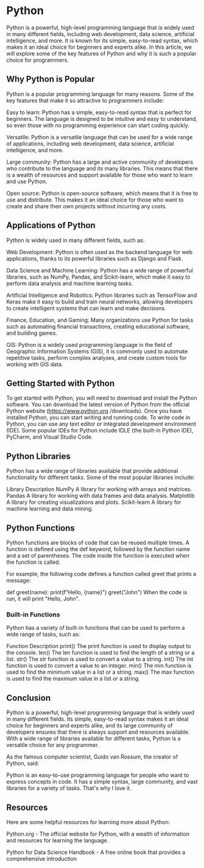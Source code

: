 # Python

Python is a powerful, high-level programming language that is widely used in many different fields,
including web development, data science, artificial intelligence, and more. It is known for its simple,
easy-to-read syntax, which makes it an ideal choice for beginners and experts alike. In this article,
we will explore some of the key features of Python and why it is such a popular choice for
programmers.

## Why Python is Popular

Python is a popular programming language for many reasons. Some of the key features that make
it so attractive to programmers include:

Easy to learn: Python has a simple, easy-to-read syntax that is perfect for beginners. The
language is designed to be intuitive and easy to understand, so even those with no
programming experience can start coding quickly.

Versatile: Python is a versatile language that can be used for a wide range of applications,
including web development, data science, artificial intelligence, and more.

Large community: Python has a large and active community of developers who contribute to
the language and its many libraries. This means that there is a wealth of resources and support
available for those who want to learn and use Python.

Open source: Python is open-source software, which means that it is free to use and
distribute. This makes it an ideal choice for those who want to create and share their own
projects without incurring any costs.

## Applications of Python

Python is widely used in many different fields, such as:

Web Development: Python is often used as the backend language for web applications,
thanks to its powerful libraries such as Django and Flask.

Data Science and Machine Learning: Python has a wide range of powerful libraries, such as
NumPy, Pandas, and Scikit-learn, which make it easy to perform data analysis and machine
learning tasks.

Artificial Intelligence and Robotics: Python libraries such as TensorFlow and Keras make it
easy to build and train neural networks, allowing developers to create intelligent systems that
can learn and make decisions.

Finance, Education, and Gaming: Many organizations use Python for tasks such as
automating financial transactions, creating educational software, and building games.

GIS: Python is a widely used programming language in the field of Geographic Information
Systems (GIS), it is commonly used to automate repetitive tasks, perform complex analyses,
and create custom tools for working with GIS data.

## Getting Started with Python

To get started with Python, you will need to download and install the Python software. You can
download the latest version of Python from the official Python website (https://www.python.org
/downloads). Once you have installed Python, you can start writing and running code.
To write code in Python, you can use any text editor or integrated development environment (IDE).
Some popular IDEs for Python include IDLE (the built-in Python IDE), PyCharm, and Visual Studio
Code.

## Python Libraries

Python has a wide range of libraries available that provide additional functionality for different
tasks. Some of the most popular libraries include:

Library Description
NumPy A library for working with arrays and matrices.
Pandas A library for working with data frames and data analysis.
Matplotlib A library for creating visualizations and plots.
Scikit-learn A library for machine learning and data mining.

## Python Functions

Python functions are blocks of code that can be reused multiple times. A function is defined using
the def keyword, followed by the function name and a set of parentheses. The code inside the
function is executed when the function is called.

For example, the following code defines a function called greet that prints a message:

def greet(name):
print(f"Hello, {name}")
greet("John")
When the code is run, it will print "Hello, John".

### Built-in Functions

Python has a variety of built-in functions that can be used to perform a wide range of tasks, such
as:

Function Description
print() The print function is used to display output to the console.
len() The len function is used to find the length of a string or a list.
str() The str function is used to convert a value to a string.
int() The int function is used to convert a value to an integer.
min() The min function is used to find the minimum value in a list or a string.
max() The max function is used to find the maximum value in a list or a string.

## Conclusion

Python is a powerful, high-level programming language that is widely used in many different fields.
Its simple, easy-to-read syntax makes it an ideal choice for beginners and experts alike, and its
large community of developers ensures that there is always support and resources available. With
a wide range of libraries available for different tasks, Python is a versatile choice for any
programmer.

As the famous computer scientist, Guido van Rossum, the creator of Python, said:

Python is an easy-to-use programming language for people who want to express concepts in
code. It has a simple syntax, large community, and vast libraries for a variety of tasks. That's
why I love it.

## Resources

Here are some helpful resources for learning more about Python:

Python.org - The official website for Python, with a wealth of information and resources for
learning the language.

Python for Data Science Handbook - A free online book that provides a comprehensive
introduction
